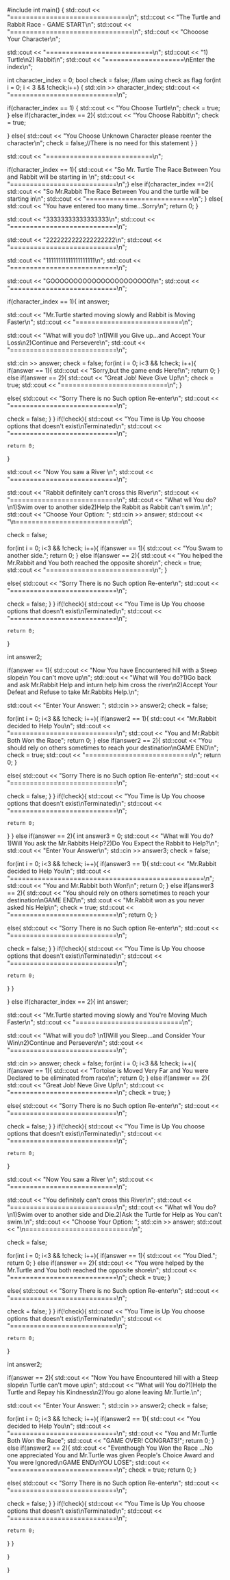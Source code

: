 #include<iostream>
int main()
{
  std::cout << "==============================\n";
  std::cout << "The Turtle and Rabbit Race - GAME START\n";
  std::cout << "===============================\n";
  std::cout << "Chooose Your Character\n";

 std::cout << "===========================\n";
 std::cout << "1) Turtle\n2) Rabbit\n";
 std::cout << "====================\nEnter the index\n";
 
int character_index = 0;
bool check = false; //Iam using check as flag
for(int i = 0; i < 3 && !check;i++)
 {
 std::cin >> character_index;
 std::cout << "===========================\n";

if(character_index == 1)
{
std::cout << "You Choose Turtle\n";
check = true;
}
else if(character_index == 2){
  std::cout << "You Choose Rabbit\n";
  check = true;
  
}
else{
  std::cout << "You Choose Unknown Character please reenter the character\n";
  check = false;//There is no need for this statement
}
 }

std::cout << "===========================\n";

if(character_index == 1){
std::cout << "So Mr. Turtle The Race Between You and Rabbit will be starting in \n";
std::cout << "===========================\n";}
else if(character_index ==2){
  std::cout << "So Mr.Rabbit The Race Between You and the turtle will be starting in\n";
std::cout << "===========================\n";
}
else{
  std::cout << "You have entered too many time...Sorry\n";
  return 0;
}

std::cout << "33333333333333333\n";
std::cout << "===========================\n";

 
std::cout << "2222222222222222222\n";
std::cout << "===========================\n";

std::cout << "11111111111111111111\n";
std::cout << "===========================\n";

std::cout << "GOOOOOOOOOOOOOOOOOOOOOO!\n";
std::cout << "===========================\n";

if(character_index == 1){
  int answer;

  std::cout << "Mr.Turtle started moving slowly and Rabbit is Moving Faster\n";
  std::cout << "===========================\n";


  std::cout << "What will you do? \n1)Will you Give up...and Accept Your Loss\n2)Continue and Persevere\n";
  std::cout << "===========================\n";


  std::cin >> answer;
  check = false;
  for(int i = 0; i<3 && !check; i++){
  if(answer == 1){
    std::cout << "Sorry,but the game ends Here!\n";
    return 0;
  }
  else if(answer == 2){
    std::cout << "Great Job! Neve Give Up!\n";
    check = true;
    std::cout << "===========================\n";
  }
  
 else{
  std::cout << "Sorry There is no Such option Re-enter\n";
    std::cout << "===========================\n";

  check = false;
}
  }
  if(!check){
    std::cout << "You Time is Up You choose options that doesn't exist\nTerminated\n";
      std::cout << "===========================\n";

    return 0;
  }

  std::cout << "Now You saw a River \n";
    std::cout << "===========================\n";

  std::cout << "Rabbit definitely can't cross this River\n";
    std::cout << "===========================\n";
std::cout << "What wll You do?\n1)Swim over to another side2)Help the Rabbit as Rabbit can't swim.\n";
std::cout << "Choose Your Option: ";
std::cin >> answer;
  std::cout << "\n===========================\n";
   
  

  check = false;

  for(int i = 0; i<3 && !check; i++){
  if(answer == 1){
    std::cout << "You Swam to another side.";
    return 0;
  }
  else if(answer == 2){
    std::cout << "You helped the Mr.Rabbit and You both reached the opposite shore\n";
    check = true;
    std::cout << "===========================\n";
  }
 
else{
  std::cout << "Sorry There is no Such option Re-enter\n";
    std::cout << "===========================\n";

  check = false;
}
  }
  if(!check){
    std::cout << "You Time is Up You choose options that doesn't exist\nTerminated\n";
      std::cout << "===========================\n";

    return 0;
  }

  int answer2;

if(answer == 1){
  std::cout << "Now You have Encountered hill with a Steep slope\n You can't move up\n";
  std::cout << "What will You do?1)Go back and ask Mr.Rabbit Help and inturn help him cross the river\n2)Accept Your Defeat and Refuse to take Mr.Rabbits Help.\n";
  
  std::cout << "Enter Your Answer: ";
  std::cin >> answer2;
 check = false;

  for(int i = 0; i<3 && !check; i++){
  if(answer2 == 1){
    std::cout << "Mr.Rabbit decided to Help You\n";
    std::cout << "===========================\n";
    std::cout << "You and Mr.Rabbit Both Won the Race";
    return 0;
  }
  else if(answer2 == 2){
    std::cout << "You should rely on others sometimes to reach your destination\nGAME END\n";
    check = true;
     std::cout << "===========================\n";
    return 0;
  }
 
else{
  std::cout << "Sorry There is no Such option Re-enter\n";
    std::cout << "===========================\n";

  check = false;
}
  }
  if(!check){
    std::cout << "You Time is Up You choose options that doesn't exist\nTerminated\n";
      std::cout << "===========================\n";

    return 0;
  }
}
else if(answer == 2){
  int answer3 = 0;
  std::cout << "What will You do?1)Will You ask the Mr.Rabbits Help?2)Do You Expect the Rabbit to Help?\n";
  std::cout << "Enter Your Answer\n";
  std::cin >> answer3;
  check = false;

  for(int i = 0; i<3 && !check; i++){
  if(answer3 == 1){
    std::cout << "Mr.Rabbit decided to Help You\n";
    std::cout << "=================================================\n";
    std::cout << "You and Mr.Rabbit both Won!\n";
    return 0;
  }
  else if(answer3 == 2){
    std::cout << "You should rely on others sometimes to reach your destination\nGAME END\n";
    std::cout << "Mr.Rabbit won as you never asked his Help\n";
    check = true;
    std::cout << "===========================\n";
    return 0;
  }
  
else{
  std::cout << "Sorry There is no Such option Re-enter\n";
    std::cout << "===========================\n";

  check = false;
}
  }
  if(!check){
    std::cout << "You Time is Up You choose options that doesn't exist\nTerminated\n";
      std::cout << "===========================\n";

    return 0;
  }
}


}
else if(character_index == 2){
  int answer;

  std::cout << "Mr.Turtle started moving slowly and You're Moving Much Faster\n";
  std::cout << "===========================\n";


  std::cout << "What will you do? \n1)Will you Sleep...and Consider Your Win\n2)Continue and Persevere\n";
  std::cout << "===========================\n";


  std::cin >> answer;
  check = false;
  for(int i = 0; i<3 && !check; i++){
  if(answer == 1){
    std::cout << "Tortoise is Moved Very Far and You were Declared to be eliminated from race\n";
    return 0;
  }
  else if(answer == 2){
    std::cout << "Great Job! Neve Give Up!\n";
      std::cout << "===========================\n";
    check = true;
  }

else{
  std::cout << "Sorry There is no Such option Re-enter\n";
    std::cout << "===========================\n";

  check = false;
}
  }
  if(!check){
    std::cout << "You Time is Up You choose options that doesn't exist\nTerminated\n";
      std::cout << "===========================\n";

    return 0;
  }

  std::cout << "Now You saw a River \n";
    std::cout << "===========================\n";

  std::cout << "You definitely can't cross this River\n";
    std::cout << "===========================\n";
std::cout << "What wll You do?\n1)Swim over to another side and Die.2)Ask the Turtle for Help as You can't swim.\n";
std::cout << "Choose Your Option: ";
std::cin >> answer;
  std::cout << "\n===========================\n";
   
  

  check = false;

  for(int i = 0; i<3 && !check; i++){
  if(answer == 1){
    std::cout << "You Died.";
    return 0;
  }
  else if(answer == 2){
    std::cout << "You were helped by the Mr.Turtle and You both reached the opposite shore\n";
    std::cout << "===========================\n";
    check = true;
  }
  
else{
  std::cout << "Sorry There is no Such option Re-enter\n";
    std::cout << "===========================\n";

  check = false;
}
  }
  if(!check){
    std::cout << "You Time is Up You choose options that doesn't exist\nTerminated\n";
      std::cout << "===========================\n";

    return 0;
  }

  int answer2;

if(answer == 2){
  std::cout << "Now You have Encountered hill with a Steep slope\n Turtle can't move up\n";
  std::cout << "What will You do?1)Help the Turtle and Repay his Kindness\n2)You go alone leaving Mr.Turtle.\n";
  
  std::cout << "Enter Your Answer: ";
  std::cin >> answer2;
 check = false;

  for(int i = 0; i<3 && !check; i++){
  if(answer2 == 1){
    std::cout << "You decided to Help You\n";
    std::cout << "===========================\n";
    std::cout << "You and Mr.Turtle Both Won the Race";
    std::cout << "GAME OVER! CONGRATS!";
    return 0;
  }
  else if(answer2 == 2){
    std::cout << "Eventhough You Won the Race ...No one appreciated You and  Mr.Turtle was given People's Choice Award and You were Ignored\nGAME END\nYOU LOSE";
    std::cout << "===========================\n";
    check = true;
    return 0;
  }
  
else{
  std::cout << "Sorry There is no Such option Re-enter\n";
    std::cout << "===========================\n";

  check = false;
}
  }
  if(!check){
    std::cout << "You Time is Up You choose options that doesn't exist\nTerminated\n";
      std::cout << "===========================\n";

    return 0;
  }
}

}



}



